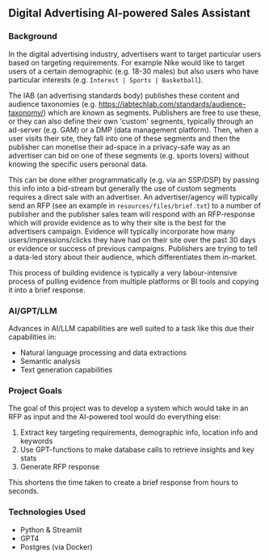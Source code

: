 
## Digital Advertising AI-powered Sales Assistant 

### Background
In the digital advertising industry, advertisers want to target particular users based 
on targeting requirements. For example Nike would like to target users of a certain demographic
(e.g. 18-30 males) but also users who have particular interests (e.g. `Interest | Sports | Basketball`).

The IAB (an advertising standards body) publishes these content and audience taxonomies (e.g. https://iabtechlab.com/standards/audience-taxonomy/) 
which are known as segments. Publishers are free to use these, or they can also define their own 'custom' segments, 
typically through an ad-server (e.g. GAM) or a DMP (data management platform). Then, when a user visits their site, they 
fall into one of these segments and then the publisher can monetise their ad-space in a privacy-safe way as an advertiser
can bid on one of these segments (e.g. sports lovers) without knowing the specific users personal data.

This can be done either programmatically (e.g. via an SSP/DSP) by passing this info into a bid-stream but generally the use
of custom segments requires a direct sale with an advertiser. An advertiser/agency will typically send an RFP (see an example in `resources/files/brief.txt`) 
to a number of publisher and the publisher sales team will respond with an RFP-response which will provide evidence as to why their
site is the best for the advertisers campaign. Evidence will typically incorporate how many users/impressions/clicks they have
had on their site over the past 30 days or evidence or success of previous campaigns. Publishers are trying to tell a 
data-led story about their audience, which differentiates them in-market.

This process of building evidence is typically a very labour-intensive process of pulling evidence from multiple platforms 
or BI tools and copying it into a brief response. 

### AI/GPT/LLM
Advances in AI/LLM capabilities are well suited to a task like this due their capabilities in:
- Natural language processing and data extractions
- Semantic analysis 
- Text generation capabilities 

### Project Goals
The goal of this project was to develop a system which would take in an RFP as input and the AI-powered tool would do 
everything else:
1. Extract key targeting requirements, demographic info, location info and keywords 
2. Use GPT-functions to make database calls to retrieve insights and key stats 
3. Generate RFP response

This shortens the time taken to create a brief response from hours to seconds.

### Technologies Used
- Python & Streamlit
- GPT4
- Postgres (via Docker)


